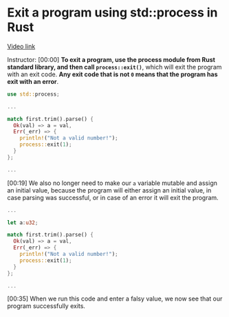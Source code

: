 # Exit a program using std::process in Rust

[Video link](https://www.egghead.io/lessons/egghead-exit-a-program-using-std-process-in-rust)

Instructor: [00:00] **To exit a program, use the process module from Rust standard library, and then call `process::exit()`**, which will exit the program with an exit code. **Any exit code that is not `0` means that the program has exit with an error**.

```rust
use std::process;
```

```rust
...

match first.trim().parse() {
  Ok(val) => a = val,
  Err(_err) => {
    println!("Not a valid number!");
    process::exit(1);
  }
};

...
```

[00:19] We also no longer need to make our `a` variable mutable and assign an initial value, because the program will either assign an initial value, in case parsing was successful, or in case of an error it will exit the program.

```rust
...

let a:u32;

match first.trim().parse() {
  Ok(val) => a = val,
  Err(_err) => {
    println!("Not a valid number!");
    process::exit(1);
  }
};

...
```

[00:35] When we run this code and enter a falsy value, we now see that our program successfully exits.
